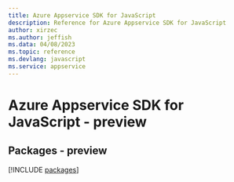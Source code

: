 ```yaml
---
title: Azure Appservice SDK for JavaScript
description: Reference for Azure Appservice SDK for JavaScript
author: xirzec
ms.author: jeffish
ms.data: 04/08/2023
ms.topic: reference
ms.devlang: javascript
ms.service: appservice
---
```

# Azure Appservice SDK for JavaScript - preview
## Packages - preview
[!INCLUDE [packages](appservice-index.md)]